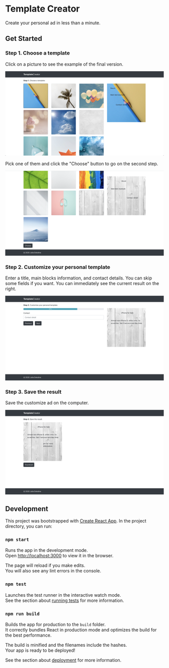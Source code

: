 # Template Creator
Create your personal ad in less than a minute.

## Get Started

### Step 1. Choose a template

Click on a picture to see the example of the final version.

![Step 1](/docs/screenshots/1.png)

Pick one of them and click the "Choose" button to go on the second step.

![Sample Ad](/docs/screenshots/2.png)

### Step 2. Сustomize your personal template

Enter a title, main blocks information, and contact details. You can skip some fields if you want. You can immediately see the current result on the right.

![Step 2](/docs/screenshots/3.png)

### Step 3. Save the result

Save the customize ad on the computer.

![Step 3](/docs/screenshots/4.png)


## Development

This project was bootstrapped with [Create React App](https://github.com/facebook/create-react-app).
In the project directory, you can run:

### `npm start`

Runs the app in the development mode.<br />
Open [http://localhost:3000](http://localhost:3000) to view it in the browser.

The page will reload if you make edits.<br />
You will also see any lint errors in the console.

### `npm test`

Launches the test runner in the interactive watch mode.<br />
See the section about [running tests](https://facebook.github.io/create-react-app/docs/running-tests) for more information.

### `npm run build`

Builds the app for production to the `build` folder.<br />
It correctly bundles React in production mode and optimizes the build for the best performance.

The build is minified and the filenames include the hashes.<br />
Your app is ready to be deployed!

See the section about [deployment](https://facebook.github.io/create-react-app/docs/deployment) for more information.
